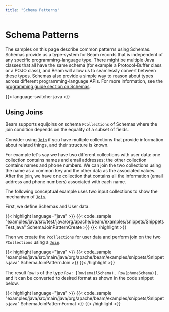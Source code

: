 ```yaml
---
title: "Schema Patterns"
---
```

<!--
Licensed under the Apache License, Version 2.0 (the "License");
you may not use this file except in compliance with the License.
You may obtain a copy of the License at

http://www.apache.org/licenses/LICENSE-2.0

Unless required by applicable law or agreed to in writing, software
distributed under the License is distributed on an "AS IS" BASIS,
WITHOUT WARRANTIES OR CONDITIONS OF ANY KIND, either express or implied.
See the License for the specific language governing permissions and
limitations under the License.
-->

# Schema Patterns

The samples on this page describe common patterns using Schemas.
Schemas provide us a type-system for Beam records that is independent of any specific programming-language type. There might be multiple Java classes that all have the same schema (for example a Protocol-Buffer class or a POJO class), and Beam will allow us to seamlessly convert between these types.
Schemas also provide a simple way to reason about types across different programming-language APIs.
For more information, see the [programming guide section on Schemas](/documentation/programming-guide/#what-is-a-schema).

{{< language-switcher java >}}

## Using Joins

Beam supports equijoins on schema `PCollections` of Schemas where the join condition depends on the equality of a subset of fields.

Consider using [`Join`](https://beam.apache.org/releases/javadoc/2.21.0/org/apache/beam/sdk/schemas/transforms/Join.html) if you have multiple collections that provide information about related things, and their structure is known.

For example let's say we have two different collections with user data: one collection contains names and email addresses; the other collection contains names and phone numbers.
We can join the two collections using the name as a common key and the other data as the associated values.
After the join, we have one collection that contains all the information (email address and phone numbers) associated with each name.

The following conceptual example uses two input collections to show the mechanism of [`Join`](https://beam.apache.org/releases/javadoc/2.21.0/org/apache/beam/sdk/schemas/transforms/Join.html).

First, we define Schemas and User data.

{{< highlight language="java" >}}
{{< code_sample "examples/java/src/test/java/org/apache/beam/examples/snippets/SnippetsTest.java" SchemaJoinPatternCreate >}}
{{< /highlight >}}


Then we create the `Pcollections` for user data and perform join on the two `PCollections` using a [`Join`](https://beam.apache.org/releases/javadoc/2.21.0/org/apache/beam/sdk/schemas/transforms/Join.html).

{{< highlight language="java" >}}
{{< code_sample "examples/java/src/main/java/org/apache/beam/examples/snippets/Snippets.java" SchemaJoinPatternJoin >}}
{{< /highlight >}}

The result `Row` is of the type `Row: [Row(emailSchema), Row(phoneSchema)]`, and it can be converted to desired format as shown in the code snippet below.

{{< highlight language="java" >}}
{{< code_sample "examples/java/src/main/java/org/apache/beam/examples/snippets/Snippets.java" SchemaJoinPatternFormat >}}
{{< /highlight >}}

